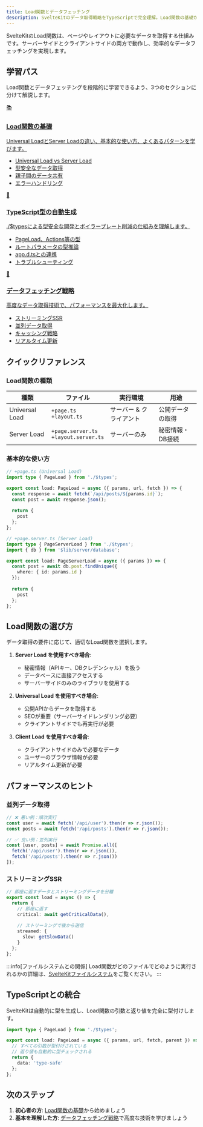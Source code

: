```yaml
---
title: Load関数とデータフェッチング
description: SvelteKitのデータ取得戦略をTypeScriptで完全理解。Load関数の基礎からストリーミングSSR、キャッシュ戦略まで体系的に解説
---
```


<script>
  import { base } from '$app/paths';
</script>

SvelteKitのLoad関数は、ページやレイアウトに必要なデータを取得する仕組みです。サーバーサイドとクライアントサイドの両方で動作し、効率的なデータフェッチングを実現します。

## 学習パス

Load関数とデータフェッチングを段階的に学習できるよう、3つのセクションに分けて解説します。

<div class="grid grid-cols-1 md:grid-cols-2 lg:grid-cols-3 gap-6 my-8">
  <a href="{base}/sveltekit/data-loading/basic/" class="flex no-underline group">
    <div class="p-6 border border-gray-2 dark:border-gray-7 rounded-lg shadow-md hover:shadow-lg hover:border-orange-400 dark:hover:border-orange-400 transition-all cursor-pointer flex flex-col w-full">
      <div class="text-3xl mb-3">📚</div>
      <h3 class="font-bold text-xl mb-3 text-orange-600 dark:text-orange-400 group-hover:text-orange-700 dark:group-hover:text-orange-300 transition-colors">
        Load関数の基礎
      </h3>
      <p class="text-sm mb-3 text-gray-7 dark:text-gray-3">
        Universal LoadとServer Loadの違い、基本的な使い方、よくあるパターンを学びます。
      </p>
      <ul class="text-sm text-gray-6 dark:text-gray-4 space-y-1">
        <li>Universal Load vs Server Load</li>
        <li>型安全なデータ取得</li>
        <li>親子間のデータ共有</li>
        <li>エラーハンドリング</li>
      </ul>
    </div>
  </a>

  <a href="{base}/sveltekit/data-loading/auto-types/" class="flex no-underline group">
    <div class="p-6 border border-gray-2 dark:border-gray-7 rounded-lg shadow-md hover:shadow-lg hover:border-orange-400 dark:hover:border-orange-400 transition-all cursor-pointer flex flex-col w-full">
      <div class="text-3xl mb-3">🔷</div>
      <h3 class="font-bold text-xl mb-3 text-orange-600 dark:text-orange-400 group-hover:text-orange-700 dark:group-hover:text-orange-300 transition-colors">
        TypeScript型の自動生成
      </h3>
      <p class="text-sm mb-3 text-gray-7 dark:text-gray-3">
        ./$typesによる型安全な開発とボイラープレート削減の仕組みを理解します。
      </p>
      <ul class="text-sm text-gray-6 dark:text-gray-4 space-y-1">
        <li>PageLoad、Actions等の型</li>
        <li>ルートパラメータの型推論</li>
        <li>app.d.tsとの連携</li>
        <li>トラブルシューティング</li>
      </ul>
    </div>
  </a>

  <a href="{base}/sveltekit/data-loading/strategies/" class="flex no-underline group">
    <div class="p-6 border border-gray-2 dark:border-gray-7 rounded-lg shadow-md hover:shadow-lg hover:border-orange-400 dark:hover:border-orange-400 transition-all cursor-pointer flex flex-col w-full">
      <div class="text-3xl mb-3">🚀</div>
      <h3 class="font-bold text-xl mb-3 text-orange-600 dark:text-orange-400 group-hover:text-orange-700 dark:group-hover:text-orange-300 transition-colors">
        データフェッチング戦略
      </h3>
      <p class="text-sm mb-3 text-gray-7 dark:text-gray-3">
        高度なデータ取得技術で、パフォーマンスを最大化します。
      </p>
      <ul class="text-sm text-gray-6 dark:text-gray-4 space-y-1">
        <li>ストリーミングSSR</li>
        <li>並列データ取得</li>
        <li>キャッシング戦略</li>
        <li>リアルタイム更新</li>
      </ul>
    </div>
  </a>
</div>

## クイックリファレンス

### Load関数の種類

| 種類 | ファイル | 実行環境 | 用途 |
|------|---------|---------|------|
| Universal Load | `+page.ts`<br/>`+layout.ts` | サーバー & クライアント | 公開データの取得 |
| Server Load | `+page.server.ts`<br/>`+layout.server.ts` | サーバーのみ | 秘密情報・DB接続 |

### 基本的な使い方

```typescript
// +page.ts (Universal Load)
import type { PageLoad } from './$types';

export const load: PageLoad = async ({ params, url, fetch }) => {
  const response = await fetch(`/api/posts/${params.id}`);
  const post = await response.json();
  
  return {
    post
  };
};
```

```typescript
// +page.server.ts (Server Load)
import type { PageServerLoad } from './$types';
import { db } from '$lib/server/database';

export const load: PageServerLoad = async ({ params }) => {
  const post = await db.post.findUnique({
    where: { id: params.id }
  });
  
  return {
    post
  };
};
```

## Load関数の選び方

データ取得の要件に応じて、適切なLoad関数を選択します。

1. **Server Load を使用すべき場合**:
   - 秘密情報（APIキー、DBクレデンシャル）を扱う
   - データベースに直接アクセスする
   - サーバーサイドのみのライブラリを使用する

2. **Universal Load を使用すべき場合**:
   - 公開APIからデータを取得する
   - SEOが重要（サーバーサイドレンダリング必要）
   - クライアントサイドでも再実行が必要

3. **Client Load を使用すべき場合**:
   - クライアントサイドのみで必要なデータ
   - ユーザーのブラウザ情報が必要
   - リアルタイム更新が必要

## パフォーマンスのヒント

### 並列データ取得

```typescript
// ❌ 悪い例：順次実行
const user = await fetch('/api/user').then(r => r.json());
const posts = await fetch('/api/posts').then(r => r.json());

// ✅ 良い例：並列実行
const [user, posts] = await Promise.all([
  fetch('/api/user').then(r => r.json()),
  fetch('/api/posts').then(r => r.json())
]);
```

### ストリーミングSSR

```typescript
// 即座に返すデータとストリーミングデータを分離
export const load = async () => {
  return {
    // 即座に返す
    critical: await getCriticalData(),
    
    // ストリーミングで後から送信
    streamed: {
      slow: getSlowData()
    }
  };
};
```

:::info[ファイルシステムとの関係]
Load関数がどのファイルでどのように実行されるかの詳細は、[SvelteKitファイルシステム](../architecture/file-system/)をご覧ください。
:::

## TypeScriptとの統合

SvelteKitは自動的に型を生成し、Load関数の引数と返り値を完全に型付けします。

```typescript
import type { PageLoad } from './$types';

export const load: PageLoad = async ({ params, url, fetch, parent }) => {
  // すべての引数が型付けされている
  // 返り値も自動的に型チェックされる
  return {
    data: 'type-safe'
  };
};
```

## 次のステップ

1. **初心者の方**: [Load関数の基礎](./basic/)から始めましょう
2. **基本を理解した方**: [データフェッチング戦略](./strategies/)で高度な技術を学びましょう

